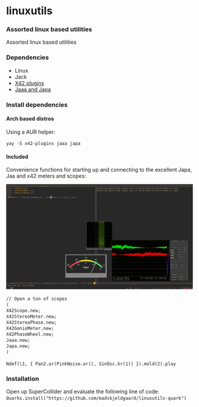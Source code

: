 # linuxutils

### Assorted linux based utilities

Assorted linux based utilities

### Dependencies

- Linux
- Jack
- [X42 plugins](http://x42-plugins.com/x42/)
- [Jaaa and Japa](https://kokkinizita.linuxaudio.org/linuxaudio/)

### Install dependencies

#### Arch based distros

Using a AUR helper:
```
yay -S x42-plugins jaaa japa
```

#### Included

Convenience functions for starting up and connecting to the excellent Japa, Jaa and x42 meters and scopes:

![x42 meters in action](x42.jpg)

```
// Open a ton of scopes
(
X42Scope.new;
X42StereoMeter.new;
X42StereoPhase.new;
X42GonioMeter.new;
X42PhaseWheel.new;
Jaaa.new;
Japa.new;
)

Ndef(\1, { Pan2.ar(PinkNoise.ar(), SinOsc.kr(1)) }).mold(2).play
```

### Installation

Open up SuperCollider and evaluate the following line of code:
`Quarks.install("https://github.com/madskjeldgaard/linuxutils-quark")`
